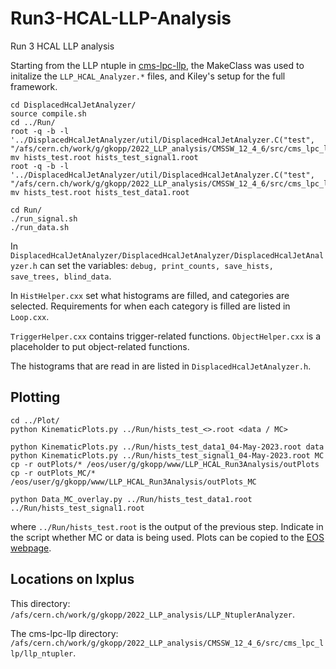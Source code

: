 # Run3-HCAL-LLP-Analysis
Run 3 HCAL LLP analysis

Starting from the LLP ntuple in [cms-lpc-llp](https://github.com/cms-lpc-llp/llp_ntupler/tree/run3_GKdev_2022HCAL), the MakeClass was used to initalize the `LLP_HCAL_Analyzer.*` files, and Kiley's setup for the full framework.  

```
cd DisplacedHcalJetAnalyzer/
source compile.sh 
cd ../Run/
root -q -b -l '../DisplacedHcalJetAnalyzer/util/DisplacedHcalJetAnalyzer.C("test", "/afs/cern.ch/work/g/gkopp/2022_LLP_analysis/CMSSW_12_4_6/src/cms_lpc_llp/llp_ntupler/run/ntuple_output_test_signal1.root")'
mv hists_test.root hists_test_signal1.root
root -q -b -l '../DisplacedHcalJetAnalyzer/util/DisplacedHcalJetAnalyzer.C("test", "/afs/cern.ch/work/g/gkopp/2022_LLP_analysis/CMSSW_12_4_6/src/cms_lpc_llp/llp_ntupler/run/ntuple_output_test_data1.root")'
mv hists_test.root hists_test_data1.root

cd Run/
./run_signal.sh
./run_data.sh
```

In `DisplacedHcalJetAnalyzer/DisplacedHcalJetAnalyzer/DisplacedHcalJetAnalyzer.h` can set the variables: `debug, print_counts, save_hists, save_trees, blind_data`. 

In `HistHelper.cxx` set what histograms are filled, and categories are selected. Requirements for when each category is filled are listed in `Loop.cxx`.

`TriggerHelper.cxx` contains trigger-related functions. `ObjectHelper.cxx` is a placeholder to put object-related functions.

The histograms that are read in are listed in `DisplacedHcalJetAnalyzer.h`. 

## Plotting
```
cd ../Plot/
python KinematicPlots.py ../Run/hists_test_<>.root <data / MC>

python KinematicPlots.py ../Run/hists_test_data1_04-May-2023.root data
python KinematicPlots.py ../Run/hists_test_signal1_04-May-2023.root MC
cp -r outPlots/* /eos/user/g/gkopp/www/LLP_HCAL_Run3Analysis/outPlots
cp -r outPlots_MC/* /eos/user/g/gkopp/www/LLP_HCAL_Run3Analysis/outPlots_MC

python Data_MC_overlay.py ../Run/hists_test_data1.root ../Run/hists_test_signal1.root
```
where `../Run/hists_test.root` is the output of the previous step. Indicate in the script whether MC or data is being used. Plots can be copied to the [EOS webpage](https://gkopp.web.cern.ch/gkopp/LLP_HCAL_Run3Analysis/outPlots/).

## Locations on lxplus
This directory: `/afs/cern.ch/work/g/gkopp/2022_LLP_analysis/LLP_NtuplerAnalyzer`.

The cms-lpc-llp directory: `/afs/cern.ch/work/g/gkopp/2022_LLP_analysis/CMSSW_12_4_6/src/cms_lpc_llp/llp_ntupler`.